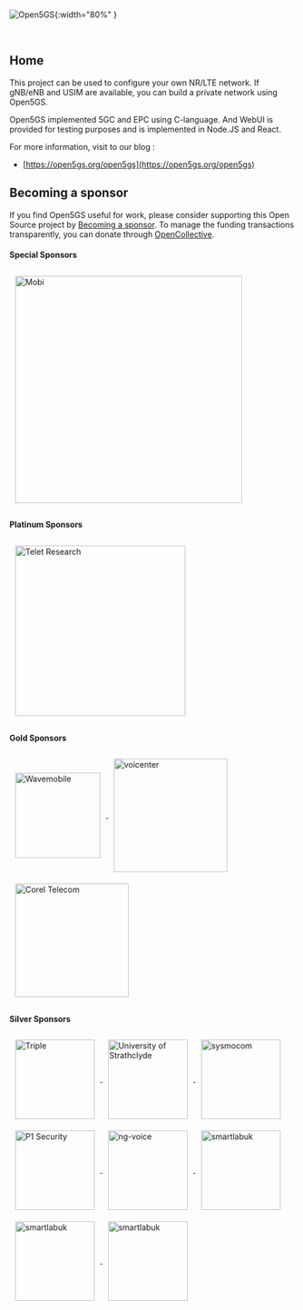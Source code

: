 <br/>

![Open5GS](https://open5gs.org/assets/img/open5gs-logo.png){:width="80%" }

<br/>

## <a name="home" />Home

This project can be used to configure your own NR/LTE network. If gNB/eNB and USIM are available, you can build a private network using Open5GS.

Open5GS implemented 5GC and EPC using C-language. And WebUI is provided for testing purposes and is implemented in Node.JS and React.

For more information, visit to our blog :
- [https://open5gs.org/open5gs](https://open5gs.org/open5gs)

## <a name="sponsors" />Becoming a sponsor

If you find Open5GS useful for work, please consider supporting this Open Source project by [Becoming a sponsor](https://github.com/sponsors/acetcom). To manage the funding transactions transparently, you can donate through [OpenCollective](https://opencollective.com/open5gs).

#### Special Sponsors
<a href="https://mobi.com/" target="_blank">
  <img src="https://open5gs.org/assets/img/mobi-open5GS.png" style="width: 400px; vertical-align: middle; margin: 10px;" alt="Mobi">
</a>

#### Platinum Sponsors
<a href="https://teletresearch.com/" target="_blank">
  <img src="https://open5gs.org/assets/img/Telet-logo-v3.png" style="width: 300px; vertical-align: middle; margin: 10px;" alt="Telet Research">
</a>

#### Gold Sponsors
<a href="http://wavemobile.com/" target="_blank">
  <img src="https://open5gs.org/assets/img/Wavemobile-Logo-Mark-RGB.png" style="width: 150px; vertical-align: middle; margin: 10px;" alt="Wavemobile">
</a>
<a href="https://www.voicenter.com/" target="_blank">
  <img src="https://open5gs.org/assets/img/voicenter-app-logo.svg" style="width: 200px; vertical-align: middle; padding: 10px;" alt="voicenter">
</a>
<a href="https://www.coraltele.com/industry-verticals/private-5g-networks-coral-air-cnpn" target="_blank">
  <img src="https://open5gs.org/assets/img/Coral-Logo-364X272.jpg" style="width: 200px; vertical-align: middle; padding: 10px;" alt="Corel Telecom">
</a>

#### Silver Sponsors
<a href="https://www.wearetriple.com/" target="_blank">
  <img src="https://open5gs.org/assets/img/triple_logo.png" style="width: 140px; vertical-align: middle; padding: 10px;" alt="Triple">
</a>
<a href="https://sdr.eee.strath.ac.uk/" target="_blank">
  <img src="https://open5gs.org/assets/img/strath.png" style="width: 140px; vertical-align: middle; padding: 10px;" alt="University of Strathclyde">
</a>
<a href="https://sysmocom.de/" target="_blank">
  <img src="https://open5gs.org/assets/img/sysmocom-logo-only.png" style="width: 140px; vertical-align: middle; padding: 10px;" alt="sysmocom">
</a>
<a href="https://www.p1sec.com/" target="_blank">
  <img src="https://open5gs.org/assets/img/2021-logo-P1.svg" style="width: 140px; vertical-align: middle; padding: 10px;" alt="P1 Security">
</a>
<a href="https://www.ng-voice.com/" target="_blank">
  <img src="https://open5gs.org/assets/img/ng-voice-logo_color.png" style="width: 140px; vertical-align: middle; padding: 10px;" alt="ng-voice">
</a>
<a href="https://www.rakwireless.com/en-us/5g" target="_blank">
  <img src="https://open5gs.org/assets/img/RAK-rgb.svg" style="width: 140px; vertical-align: middle; padding: 10px;" alt="smartlabuk">
</a>
<a href="https://virtuser.com/" target="_blank">
  <img src="https://open5gs.org/assets/img/Virtuser-logo-3@4x-8.png" style="width: 140px; vertical-align: middle; padding: 10px;" alt="smartlabuk">
</a>
<a href="https://kontron-slovenia.com/solutions/mobile-private-newtorks/mpn-professional-services/" target="_blank">
  <img src="https://open5gs.org/assets/img/kontron_Logo-RGB-2C.png" style="width: 140px; vertical-align: middle; padding: 10px;" alt="smartlabuk">
</a>
